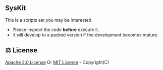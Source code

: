 ## SysKit

This is a scripts set you may be interested.

- Please inspect the code **before** execute it.
- It will develop to a packed version if the development becomes mature.

## ⚖️ License

[Apache 2.0 License](/LICENSE-Apache) Or [MIT License](/LICENSE-MIT) - Copyright(C)